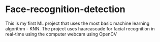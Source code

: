 # Face-recognition-detection
This is my first ML project that uses the most basic machine learning algorithm - KNN. The project uses haarcascade for facial recognition in real-time using the computer webcam using OpenCV
